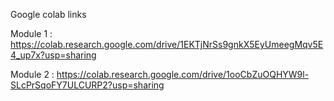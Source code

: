 Google colab links

Module 1 : https://colab.research.google.com/drive/1EKTjNrSs9gnkX5EyUmeegMqv5E4_up7x?usp=sharing

Module 2 : https://colab.research.google.com/drive/1ooCbZuOQHYW9l-SLcPrSqoFY7ULCURP2?usp=sharing
